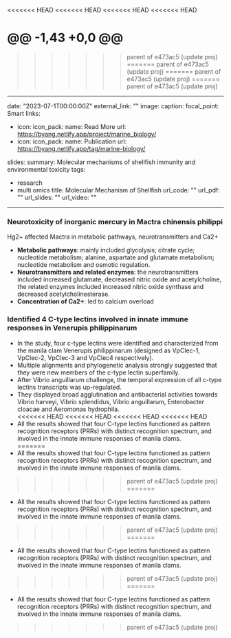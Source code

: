 <<<<<<< HEAD
<<<<<<< HEAD
<<<<<<< HEAD
<<<<<<< HEAD

@@ -1,43 +0,0 @@
=======
>>>>>>> parent of e473ac5 (update proj)
=======
>>>>>>> parent of e473ac5 (update proj)
=======
>>>>>>> parent of e473ac5 (update proj)
=======
>>>>>>> parent of e473ac5 (update proj)
---
date: "2023-07-1T00:00:00Z"
external_link: ""
image:
  caption:
  focal_point: Smart
links:
- icon: 
  icon_pack: 
  name: Read More
  url: https://byang.netlify.app/project/marine_biology/
- icon:
  icon_pack:
  name: Publication
  url: https://byang.netlify.app/tag/marine-biology/
  
slides:
summary: Molecular mechanisms of shellfish immunity and environmental toxicity
tags:
- research
- multi omics
title: Molecular Mechanism of Shellfish
url_code: ""
url_pdf: ""
url_slides: ""
url_video: ""
---

### Neurotoxicity of inorganic mercury in Mactra chinensis philippi
Hg2+ affected Mactra in metabolic pathways, neurotransmitters and Ca2+

* **Metabolic pathways**:
mainly included glycolysis; citrate cycle; nucleotide metabolism; alanine, aspartate and glutamate metabolism; nucleotide metabolism and osmotic regulation.
* **Neurotransmitters and related enzymes**:
the neurotransmitters included increased glutamate, decreased nitric oxide and acetylcholine, the related enzymes included increased nitric oxide synthase and decreased acetylcholinesterase.
* **Concentration of Ca2+**: led to calcium overload 

### Identified 4 C-type lectins involved in innate immune responses in Venerupis philippinarum
* In the study, four c-type lectins were identified and characterized from the manila clam Venerupis philippinarum (designed as VpClec-1, VpClec-2, VpClec-3 and VpClec4 respectively).   
* Multiple alignments and phylogenetic analysis strongly suggested that they were new members of the c-type lectin superfamily.  
* After Vibrio anguillarum challenge, the temporal expression of all c-type lectins transcripts was up-regulated.  
* They displayed broad agglutination and antibacterial activities towards Vibrio harveyi, Vibrio splendidus, Vibrio anguillarum, Enterobacter cloacae and Aeromonas hydrophila.   
<<<<<<< HEAD
<<<<<<< HEAD
<<<<<<< HEAD
<<<<<<< HEAD
* All the results showed that four C-type lectins functioned as pattern recognition receptors (PRRs) with distinct recognition spectrum, and involved in the innate immune responses of manila clams.  
=======
* All the results showed that four C-type lectins functioned as pattern recognition receptors (PRRs) with distinct recognition spectrum, and involved in the innate immune responses of manila clams.  
>>>>>>> parent of e473ac5 (update proj)
=======
* All the results showed that four C-type lectins functioned as pattern recognition receptors (PRRs) with distinct recognition spectrum, and involved in the innate immune responses of manila clams.  
>>>>>>> parent of e473ac5 (update proj)
=======
* All the results showed that four C-type lectins functioned as pattern recognition receptors (PRRs) with distinct recognition spectrum, and involved in the innate immune responses of manila clams.  
>>>>>>> parent of e473ac5 (update proj)
=======
* All the results showed that four C-type lectins functioned as pattern recognition receptors (PRRs) with distinct recognition spectrum, and involved in the innate immune responses of manila clams.  
>>>>>>> parent of e473ac5 (update proj)

